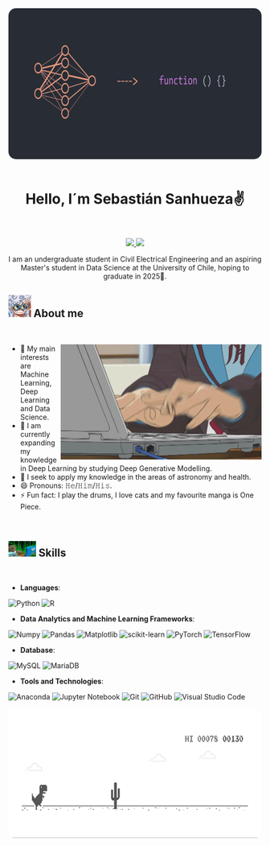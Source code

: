 <div align="center">
    <img src='banner.png' style="border-radius: 15px; width: 750px; height: 300px">
</div>
<br>
<div align="center"> <h1>Hello, I´m Sebastián Sanhueza✌️</h1></div>
<br>

<p align="center">
    <a href="www.linkedin.com/in/sebastián-sanhueza-431991248">
        <img src="https://img.shields.io/badge/LinkedIn-0077B5?style=for-the-badge&logo=linkedin&logoColor=white"/>
    </a>
    <a href="mailto:ssanhuezaoyarce@gmail.com">
        <img src="https://img.shields.io/badge/Gmail-D14836?style=for-the-badge&logo=gmail&logoColor=white"/>
    </a>
</p>

<p align="center" width="150px"> I am an undergraduate student in Civil Electrical Engineering and an aspiring Master's student in Data Science at the University of Chile, hoping to graduate in 2025🙏. </p>

##  <img src="luffy.jpg" width="45px"> About me 

<br>

<picture> <img align="right" src="gif.gif" width = 400px></picture>

- 🔭 My main interests are Machine Learning, Deep Learning and Data Science.
- 🌱 I am currently expanding my knowledge in Deep Learning by studying Deep Generative Modelling.
- 👯 I seek to apply my knowledge in the areas of astronomy and health.
- 😄 Pronouns: 𝙷𝚎/𝙷𝚒𝚖/𝙷𝚒𝚜.
- ⚡ Fun fact: I play the drums, I love cats and my favourite manga is One Piece.

<br>

## <img src="programming.jpeg" width ="55px"> Skills
<br>

- **Languages**:

![Python](https://img.shields.io/badge/Python-FFD43B?style=flat-square&logo=python&logoColor=blue)
![R](https://img.shields.io/badge/r-%23276DC3.svg?style=for-the-badge&logo=r&logoColor=white)

- **Data Analytics and Machine Learning Frameworks**:

![Numpy](https://img.shields.io/badge/Numpy-777BB4?style=flat-square&logo=numpy&logoColor=white])
![Pandas](https://img.shields.io/badge/Pandas-2C2D72?style=flat-square&logo=pandas&logoColor=white])
![Matplotlib](https://img.shields.io/badge/Matplotlib-%23ffffff.svg?style=for-the-badge&logo=Matplotlib&logoColor=black)
![scikit-learn](https://img.shields.io/badge/scikit--learn-%23F7931E.svg?style=for-the-badge&logo=scikit-learn&logoColor=white)
![PyTorch](https://img.shields.io/badge/PyTorch-%23EE4C2C.svg?style=for-the-badge&logo=PyTorch&logoColor=white)
![TensorFlow](https://img.shields.io/badge/TensorFlow-%23FF6F00.svg?style=for-the-badge&logo=TensorFlow&logoColor=white)

- **Database**:

 ![MySQL](https://img.shields.io/badge/mysql-%2300f.svg?style=for-the-badge&logo=mysql&logoColor=white) 
 ![MariaDB](https://img.shields.io/badge/MariaDB-003545?style=for-the-badge&logo=mariadb&logoColor=white)

- **Tools and Technologies**:

![Anaconda](https://img.shields.io/badge/Anaconda-%2344A833.svg?style=for-the-badge&logo=anaconda&logoColor=white)
![Jupyter Notebook](https://img.shields.io/badge/jupyter-%23FA0F00.svg?style=for-the-badge&logo=jupyter&logoColor=white)
![Git](https://img.shields.io/badge/git-%23F05033.svg?style=for-the-badge&logo=git&logoColor=white)
![GitHub](https://img.shields.io/badge/github-%23121011.svg?style=for-the-badge&logo=github&logoColor=white)
![Visual Studio Code](https://img.shields.io/badge/Visual%20Studio%20Code-0078d7.svg?style=for-the-badge&logo=visual-studio-code&logoColor=white)


<div align="center">
    <img src='dino.gif' style="border-radius: 15px; width: 890px; height: 260px">
</div>

